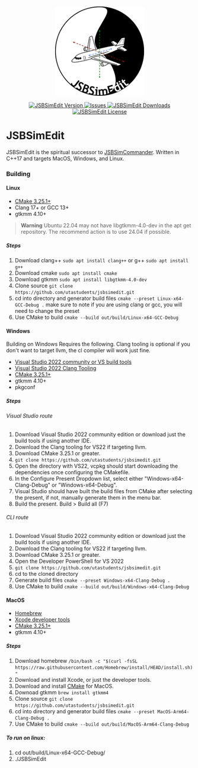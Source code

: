 <div>
<p align="center">
    <img src="assets/JSBSimEdit512x512.png" width="240">
</p>

<p align="center">
    <a href="https://github.com/utastudents/jsbsimedit/releases/lastest">
        <img src="https://img.shields.io/badge/Latest_Version-0.0.0-blue.svg?style=flat-square" alt="JSBSimEdit Version">
    </a>
    <a href="https://github.com/utastudents/jsbsimedit/issues">
        <img src="https://img.shields.io/github/issues/utastudents/jsbsimedit?style=flat-square" alt="Issues">
    </a>
    <a href="https://github.com/utastudents/jsbsimedit/releases">
        <img src="https://img.shields.io/github/downloads/utastudents/jsbsimedit/total.svg?style=flat-square&label=Downloads" alt="JSBSimEdit Downloads">
    </a>
    <a href="https://github.com/utastudents/jsbsimedit/blob/main/LICENSE">
        <img src="https://img.shields.io/badge/License-GPL2.0-blue.svg?style=flat-square" alt="JSBSimEdit License">
    </a>
</p>

# JSBSimEdit
JSBSimEdit is the spiritual successor to [JSBSimCommander](https://github.com/JSBSim-Team/jsbsimcommander). Written in C++17 and targets MacOS, Windows, and Linux.

### Building
#### Linux
- [CMake 3.25.1+](https://cmake.org/)
- Clang 17+ or GCC 13+
- gtkmm 4.10+

> **Warning**
> Ubuntu 22.04 may not have libgtkmm-4.0-dev in the apt get repository. The recommend action is to use 24.04 if possible.
##### Steps
1. Download clang++ ```sudo apt install clang++``` or g++ ```sudo apt install g++```
2. Download cmake ```sudo apt install cmake```
3. Download gtkmm ```sudo apt install libgtkmm-4.0-dev```
4. Clone source ```git clone https://github.com/utastudents/jsbsimedit.git```
5. cd into directory and generator build files ```cmake --preset Linux-x64-GCC-Debug .``` make sure to note if you are using clang or gcc, you will need to change the preset
6. Use CMake to build ```cmake --build out/build/Linux-x64-GCC-Debug```
#### Windows
Building on Windows Requires the following. Clang tooling is optional if you don't want to target llvm, the cl compiler will work just fine.
- [Visual Studio 2022 community or VS build tools](https://visualstudio.microsoft.com/vs/community/)
- [Visual Studio 2022 Clang Tooling](https://learn.microsoft.com/en-us/cpp/build/clang-support-msbuild?view=msvc-170)
- [CMake 3.25.1+](https://cmake.org/)
- gtkmm 4.10+
- pkgconf
##### Steps
###### Visual Studio route
1. Download Visual Studio 2022 community edition or download just the build tools if using another IDE.
2. Download the Clang tooling for VS22 if targeting llvm.
3. Download CMake 3.25.1 or greater.
4. ```git clone https://github.com/utastudents/jsbsimedit.git```
5. Open the directory with VS22, vcpkg should start downloading the dependencies once configuring the CMakefile.
6. In the Configure Present Dropdown list, select either "Windows-x64-Clang-Debug" or "Windows-x64-Debug".
7. Visual Studio should have built the build files from CMake after selecting the present, if not, manually generate them in the menu bar.
8. Build the present. Build > Build all (F7)
###### CLI route
1. Download Visual Studio 2022 community edition or download just the build tools if using another IDE.
2. Download the Clang tooling for VS22 if targeting llvm.
3. Download CMake 3.25.1 or greater.
4. Open the Developer PowerShell for VS 2022
5. ```git clone https://github.com/utastudents/jsbsimedit.git```
6. cd to the cloned directory
7. Generate build files ```cmake --preset Windows-x64-Clang-Debug .```
8. Use CMake to build ```cmake --build out/build/Windows-x64-Clang-Debug```

#### MacOS
- [Homebrew](https://brew.sh/)
- [Xcode developer tools](https://developer.apple.com/xcode/)
- [CMake 3.25.1+](https://cmake.org/)
- gtkmm 4.10+
##### Steps
1. Download homebrew ```/bin/bash -c "$(curl -fsSL https://raw.githubusercontent.com/Homebrew/install/HEAD/install.sh)"```
2. Download and install Xcode, or just the developer tools.
3. Download and install [CMake](https://cmake.org/download/) for MacOS.
4. Downoad gtkmm ```brew install gtkmm4```
5. Clone source ```git clone https://github.com/utastudents/jsbsimedit.git```
6. cd into directory and generator build files ```cmake --preset MacOS-Arm64-Clang-Debug .```
7. Use CMake to build ```cmake --build out/build/MacOS-Arm64-Clang-Debug```

##### To run on linux:
1. cd out/build/Linux-x64-GCC-Debug/
2. ./JSBSimEdit 


